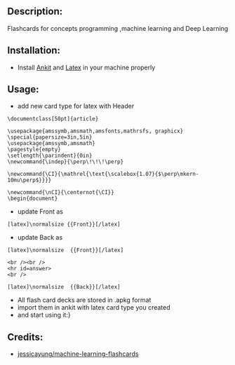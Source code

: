 <!-- toc -->

## Description:
Flashcards for concepts programming ,machine learning and Deep Learning
## Installation:
- Install [Ankit](https://apps.ankiweb.net/) and [Latex](https://www.latex-project.org/) in your machine properly

## Usage:
- add new  card type for latex with Header
 ```
 \documentclass[50pt]{article} 

\usepackage{amssymb,amsmath,amsfonts,mathrsfs, graphicx} 
\special{papersize=3in,5in}
\usepackage{amssymb,amsmath}
\pagestyle{empty}
\setlength{\parindent}{0in}
\newcommand{\indep}{\perp\!\!\!\perp}

\newcommand{\CI}{\mathrel{\text{\scalebox{1.07}{$\perp\mkern-10mu\perp$}}}}

\newcommand{\nCI}{\centernot{\CI}}
\begin{document} 
```
- update Front as
 ```
 [latex]\normalsize {{Front}}[/latex]
 ```
- update Back as 
```
[latex]\normalsize  {{Front}}[/latex]

<br /><br />
<hr id=answer>
<br />

[latex]\normalsize  {{Back}}[/latex] 

```

- All flash card decks are stored in .apkg format
- import them in ankit with latex card type you created 
- and start using it:}

## Credits:
- [jessicayung/machine-learning-flashcards](https://github.com/jessicayung/machine-learning-flashcards)
